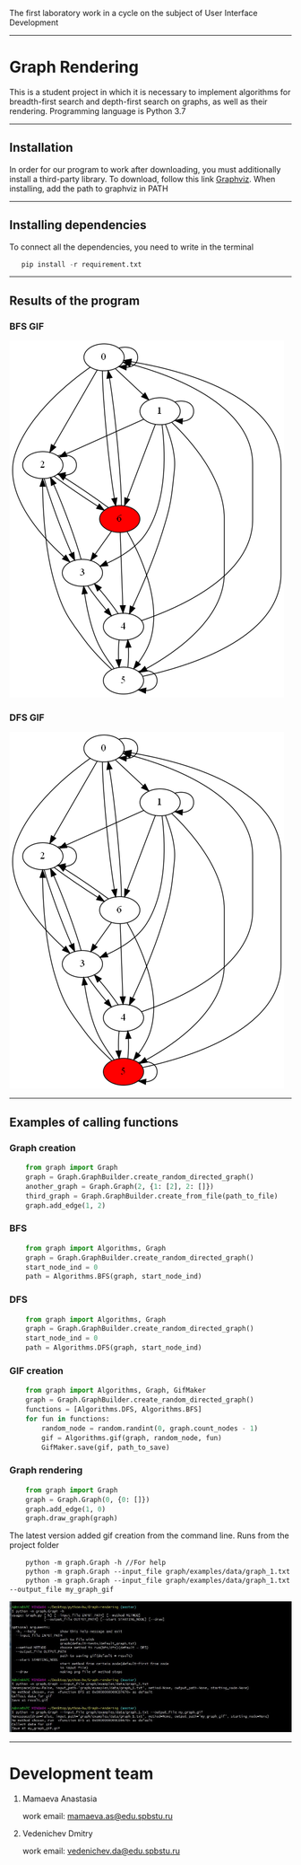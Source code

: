 The first laboratory work in a cycle on the subject of User Interface Development
***
# Graph Rendering

This is a student project in which it is necessary to implement algorithms for breadth-first search and depth-first search on graphs, as well as their rendering. Programming language is Python 3.7
***
## Installation

In order for our program to work after downloading, you must additionally install a third-party library. To download, follow this link [Graphviz](https://graphviz.org/download/). When installing, add the path to graphviz in PATH
***
## Installing dependencies

To connect all the dependencies, you need to write in the terminal
```python
   pip install -r requirement.txt
```
***
## Results of the program
  

### BFS GIF
![GIF_BFS](https://github.com/Brightest-Sunshine/pictures-for-README-files/blob/master/pics/BFS_2.gif)

### DFS GIF
![GIF_DFS](https://github.com/Brightest-Sunshine/pictures-for-README-files/blob/master/pics/DFS_2.gif)

***
## Examples of calling functions
### Graph creation
```python
    from graph import Graph
    graph = Graph.GraphBuilder.create_random_directed_graph() 
    another_graph = Graph.Graph(2, {1: [2], 2: []})
    third_graph = Graph.GraphBuilder.create_from_file(path_to_file)
    graph.add_edge(1, 2)
```

### BFS
```python
    from graph import Algorithms, Graph
    graph = Graph.GraphBuilder.create_random_directed_graph()
    start_node_ind = 0
    path = Algorithms.BFS(graph, start_node_ind)
```

### DFS
```python
    from graph import Algorithms, Graph
    graph = Graph.GraphBuilder.create_random_directed_graph()
    start_node_ind = 0
    path = Algorithms.DFS(graph, start_node_ind)
```

### GIF creation
```python
    from graph import Algorithms, Graph, GifMaker
    graph = Graph.GraphBuilder.create_random_directed_graph()
    functions = [Algorithms.DFS, Algorithms.BFS]
    for fun in functions:
        random_node = random.randint(0, graph.count_nodes - 1)
        gif = Algorithms.gif(graph, random_node, fun)
        GifMaker.save(gif, path_to_save)
```

### Graph rendering
```python
    from graph import Graph
    graph = Graph.Graph(0, {0: []})
    graph.add_edge(1, 0)
    graph.draw_graph(graph)
```
The latest version added gif creation from the command line.
Runs from the project folder
```commandline
    python -m graph.Graph -h //For help
    python -m graph.Graph --input_file graph/examples/data/graph_1.txt
    python -m graph.Graph --input_file graph/examples/data/graph_1.txt --output_file my_graph_gif

```
![COMMAND_LINE](https://github.com/Brightest-Sunshine/pictures-for-README-files/blob/master/pics/console.jpg)
***

# Development team
1. Mamaeva Anastasia

     work email: mamaeva.as@edu.spbstu.ru
    
2. Vedenichev Dmitry

     work email: vedenichev.da@edu.spbstu.ru 

